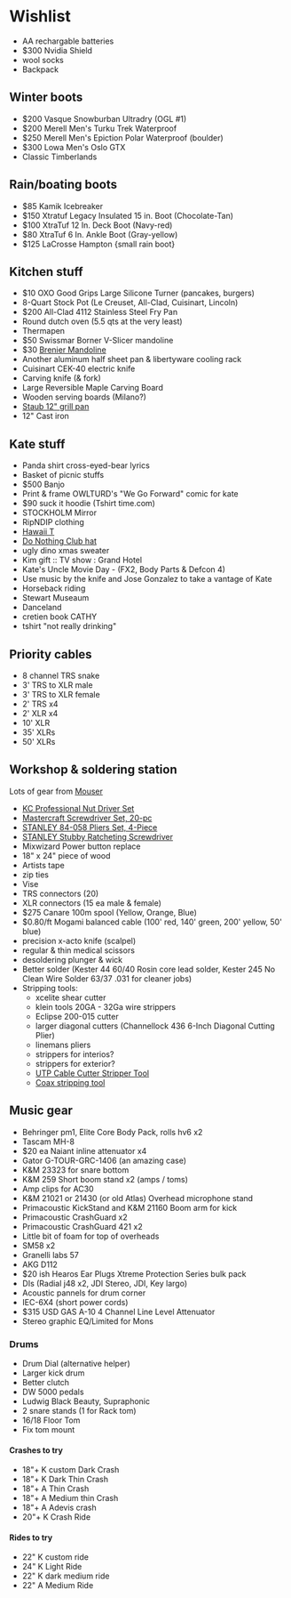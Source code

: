 # Wishlist

- AA rechargable batteries
- $300 Nvidia Shield
- wool socks
- Backpack

## Winter boots

- $200 Vasque Snowburban Ultradry (OGL #1)
- $200 Merell Men's Turku Trek Waterproof
- $250 Merell Men's Epiction Polar Waterproof (boulder)
- $300 Lowa Men's Oslo GTX
- Classic Timberlands

## Rain/boating boots

- $85 Kamik Icebreaker
- $150 Xtratuf Legacy Insulated 15 in. Boot (Chocolate-Tan)
- $100 XtraTuf 12 In. Deck Boot (Navy-red)
- $80 XtraTuf 6 In. Ankle Boot (Gray-yellow)
- $125 LaCrosse Hampton {small rain boot}

## Kitchen stuff

- $10 OXO Good Grips Large Silicone Turner (pancakes, burgers)
- 8-Quart Stock Pot (Le Creuset, All-Clad, Cuisinart, Lincoln)
- $200 All-Clad 4112 Stainless Steel Fry Pan
- Round dutch oven (5.5 qts at the very least)
- Thermapen
- $50 Swissmar Borner V-Slicer mandoline
- $30 [Brenier Mandoline](https://www.amazon.ca/Benriner-Japanese-Mandolin-Vegetable-Cutter/dp/B000LCP6EW)
- Another aluminum half sheet pan & libertyware cooling rack
- Cuisinart CEK-40 electric knife
- Carving knife (& fork)
- Large Reversible Maple Carving Board
- Wooden serving boards (Milano?)
- [Staub 12" grill pan](http://maisonlipari.ca/en/square-grill-cast-iron-cherry-red-12.html)
- 12" Cast iron

## Kate stuff

- Panda shirt cross-eyed-bear lyrics
- Basket of picnic stuffs
- $500 Banjo
- Print & frame OWLTURD's "We Go Forward" comic for kate
- $90 suck it hoodie (Tshirt time.com)
- STOCKHOLM Mirror
- RipNDIP clothing
- [Hawaii T](http://fresh-tops.com/hawaii-white-t-shirt/)
- [Do Nothing Club hat](http://fresh-tops.com/do-nothing-white-hat/)
- ugly dino xmas sweater
- Kim gift :: TV show : Grand Hotel
- Kate's Uncle Movie Day - (FX2, Body Parts & Defcon 4)
- Use music by the knife and Jose Gonzalez to take a vantage of Kate
- Horseback riding
- Stewart Museaum
- Danceland
- cretien book CATHY
- tshirt "not really drinking"

## Priority cables

- 8 channel TRS snake
- 3' TRS to XLR male
- 3' TRS to XLR female
- 2' TRS x4
- 2' XLR x4
- 10' XLR
- 35' XLRs
- 50' XLRs

## Workshop & soldering station

Lots of gear from [Mouser](https://ca.mouser.com)

- [KC Professional Nut Driver Set](https://www.amazon.ca/Professional-97297-7-Piece-Hollow-Sha-Driver/dp/B00BGBUIE0/)
- [Mastercraft Screwdriver Set, 20-pc](https://www.amazon.ca/MASTER-CRAFT-PRODUCTS-Mastercraft-Screwdriver/dp/B01GN8QDNA/)
- [STANLEY 84-058 Pliers Set, 4-Piece](https://www.amazon.ca/STANLEY-84-058-Pliers-Set-4-Piece/dp/B000NIK8JW/)
- [STANLEY Stubby Ratcheting Screwdriver](https://www.amazon.ca/STANLEY-66-358-Ratcheting-MultiBit-Screwdriver/dp/B007QRX0HK/)
- Mixwizard Power button replace
- 18" x 24" piece of wood
- Artists tape
- zip ties
- Vise
- TRS connectors (20)
- XLR connectors (15 ea male & female)
- $275 Canare 100m spool (Yellow, Orange, Blue)
- $0.80/ft Mogami balanced cable (100' red, 140' green, 200' yellow, 50' blue)
- precision x-acto knife (scalpel)
- regular & thin medical scissors
- desoldering plunger & wick
- Better solder (Kester 44 60/40 Rosin core lead solder, Kester 245 No Clean Wire Solder 63/37 .031 for cleaner jobs)
- Stripping tools:
  - xcelite shear cutter
  - klein tools 20GA - 32Ga wire strippers
  - Eclipse 200-015 cutter
  - larger diagonal cutters (Channellock 436 6-Inch Diagonal Cutting Plier)
  - linemans pliers
  - strippers for interios?
  - strippers for exterior?
  - [UTP Cable Cutter Stripper Tool](https://www.amazon.ca/gp/product/B003OSRB5C/ref=s9_acsd_top_hd_bw_b7rdejb_c_x_w)
  - [Coax stripping tool](https://www.amazon.ca/gp/product/B00L316XTW/ref=s9_acsd_top_hd_bw_b7rdejb_c_x_w)

## Music gear

- Behringer pm1, Elite Core Body Pack, rolls hv6 x2
- Tascam MH-8
- $20 ea Naiant inline attenuator x4
- Gator G-TOUR-GRC-1406 (an amazing case)
- K&M 23323 for snare bottom
- K&M 259 Short boom stand x2 (amps / toms)
- Amp clips for AC30
- K&M 21021 or 21430 (or old Atlas) Overhead microphone stand
- Primacoustic KickStand and K&M 21160 Boom arm for kick
- Primacoustic CrashGuard x2
- Primacoustic CrashGuard 421 x2
- Little bit of foam for top of overheads
- SM58 x2
- Granelli labs 57
- AKG D112
- $20 ish Hearos Ear Plugs Xtreme Protection Series bulk pack
- DIs (Radial j48 x2, JDI Stereo, JDI, Key largo)
- Acoustic pannels for drum corner
- IEC-6X4 (short power cords)
- $315 USD GAS A-10 4 Channel Line Level Attenuator
- Stereo graphic EQ/Limited for Mons

### Drums

- Drum Dial (alternative helper)
- Larger kick drum
- Better clutch
- DW 5000 pedals
- Ludwig Black Beauty, Supraphonic
- 2 snare stands (1 for Rack tom)
- 16/18 Floor Tom
- Fix tom mount

#### Crashes to try

- 18"+ K custom Dark Crash
- 18"+ K Dark Thin Crash
- 18"+ A Thin Crash
- 18"+ A Medium thin Crash
- 18"+ A Adevis crash
- 20"+ K Crash Ride

#### Rides to try

- 22" K custom ride
- 24" K Light Ride
- 22" K dark medium ride
- 22" A Medium Ride
